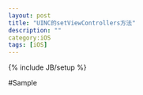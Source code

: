 ```yaml
---
layout: post
title: "UINC的setViewControllers方法"
description: ""
category:iOS 
tags: [iOS]
---
```

{% include JB/setup %}

#Sample



